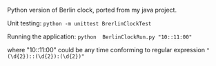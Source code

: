 Python version of Berlin clock, ported from my java project.

Unit testing:
`python -m unittest BrerlinClockTest
`

Running the application:
`python  BerlinClockRun.py "10::11:00"
`

where  "10::11:00" could be any time conforming to regular expression `"(\d{2})::(\d{2}):(\d{2})"`

